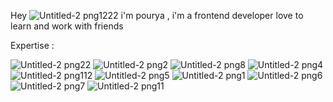 Hey ![Untitled-2 png1222](https://github.com/user-attachments/assets/85e4d9a4-1753-4d3f-8c60-f2f111126da6)
 i'm pourya , i'm a frontend developer love to learn and work with friends 

Expertise : 

![Untitled-2 png22](https://github.com/user-attachments/assets/0456927f-b1ab-418c-a058-a53ab82d780d)
 ![Untitled-2 png2](https://github.com/user-attachments/assets/646a5bbf-3c77-4592-b127-fa1b7949933c) ![Untitled-2 png8](https://github.com/user-attachments/assets/6624fee9-5293-47af-9b1a-600ea7a8e3b0) ![Untitled-2 png4](https://github.com/user-attachments/assets/d8c70c5c-a6f3-4adc-b594-c0ab5372ef8c) ![Untitled-2 png112](https://github.com/user-attachments/assets/48fd0885-430b-4b5c-acc6-945e59d283b9)
  ![Untitled-2 png5](https://github.com/user-attachments/assets/a7394adf-f8c2-4cb6-b942-0571ba01f154) ![Untitled-2 png1](https://github.com/user-attachments/assets/674383f9-6c2d-4b53-af10-aaea2864e653)     ![Untitled-2 png6](https://github.com/user-attachments/assets/aa30b2e6-6696-44cd-806d-7bcec4d9b2d8) ![Untitled-2 png7](https://github.com/user-attachments/assets/7d9ba2a2-de32-4a01-9c16-5ab0d3a7561e) ![Untitled-2 png11](https://github.com/user-attachments/assets/69fe9198-9c7c-42a0-8fac-52dbabdeb998)








